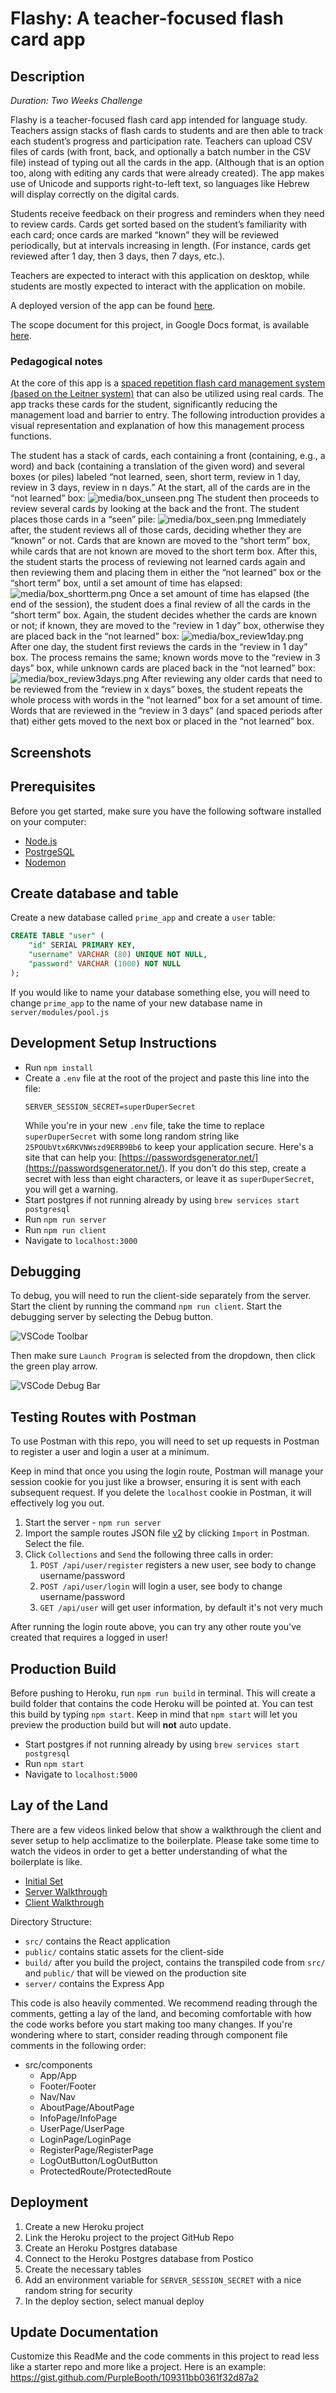 # Flashy: A teacher-focused flash card app

## Description

_Duration: Two Weeks Challenge_

Flashy is a teacher-focused flash card app intended for language study. Teachers assign stacks of flash cards to students and are then able to track each student’s progress and participation rate. Teachers can upload CSV files of cards (with front, back, and optionally a batch number in the CSV file) instead of typing out all the cards in the app. (Although that is an option too, along with editing any cards that were already created). The app makes use of Unicode and supports right-to-left text, so languages like Hebrew will display correctly on the digital cards.

Students receive feedback on their progress and reminders when they need to review cards. Cards get sorted based on the student’s familiarity with each card; once cards are marked “known” they will be reviewed periodically, but at intervals increasing in length. (For instance, cards get reviewed after 1 day, then 3 days, then 7 days, etc.).

Teachers are expected to interact with this application on desktop, while students are mostly expected to interact with the application on mobile.

A deployed version of the app can be found [here](https://shrouded-bayou-74485.herokuapp.com/).

The scope document for this project, in Google Docs format, is available [here](https://docs.google.com/document/d/1qhgVAW9iBsIN5H6W28pClkwe0-kvPkaiO67Ugk0Gow4/edit?usp=sharing).

### Pedagogical notes

At the core of this app is a [spaced repetition flash card management system (based on the Leitner system)](https://en.wikipedia.org/wiki/Flashcard#Spaced_repetition) that can also be utilized using real cards. The app tracks these cards for the student, significantly reducing the management load and barrier to entry. The following introduction provides a visual representation and explanation of how this management process functions.

The student has a stack of cards, each containing a front (containing, e.g., a word) and back (containing a translation of the given word) and several boxes (or piles) labeled “not learned, seen, short term, review in 1 day, review in 3 days, review in n days.” At the start, all of the cards are in the “not learned” box:
![media/box_unseen.png](media/box_unseen.png)
The student then proceeds to review several cards by looking at the back and the front. The student places those cards in a “seen” pile:
![media/box_seen.png](media/box_seen.png)
Immediately after, the student reviews all of those cards, deciding whether they are “known” or not. Cards that are known are moved to the “short term” box, while cards that are not known are moved to the short term box. After this, the student starts the process of reviewing not learned cards again and then reviewing them and placing them in either the “not learned” box or the “short term” box, until a set amount of time has elapsed:
![media/box_shortterm.png](media/box_shortterm.png)
Once a set amount of time has elapsed (the end of the session), the student does a final review of all the cards in the “short term” box. Again, the student decides whether the cards are known or not; if known, they are moved to the “review in 1 day” box, otherwise they are placed back in the “not learned” box:
![media/box_review1day.png](media/box_review1day.png)
After one day, the student first reviews the cards in the “review in 1 day” box. The process remains the same; known words move to the “review in 3 days” box, while unknown cards are placed back in the “not learned” box:
![media/box_review3days.png](media/box_review3days.png)
After reviewing any older cards that need to be reviewed from the “review in x days” boxes, the student repeats the whole process with words in the “not learned” box for a set amount of time. Words that are reviewed in the “review in 3 days” (and spaced periods after that) either gets moved to the next box or placed in the “not learned” box.

## Screenshots

## Prerequisites

Before you get started, make sure you have the following software installed on your computer:

- [Node.js](https://nodejs.org/en/)
- [PostrgeSQL](https://www.postgresql.org/)
- [Nodemon](https://nodemon.io/)

## Create database and table

Create a new database called `prime_app` and create a `user` table:

```SQL
CREATE TABLE "user" (
    "id" SERIAL PRIMARY KEY,
    "username" VARCHAR (80) UNIQUE NOT NULL,
    "password" VARCHAR (1000) NOT NULL
);
```

If you would like to name your database something else, you will need to change `prime_app` to the name of your new database name in `server/modules/pool.js`

## Development Setup Instructions

- Run `npm install`
- Create a `.env` file at the root of the project and paste this line into the file:
  ```
  SERVER_SESSION_SECRET=superDuperSecret
  ```
  While you're in your new `.env` file, take the time to replace `superDuperSecret` with some long random string like `25POUbVtx6RKVNWszd9ERB9Bb6` to keep your application secure. Here's a site that can help you: [https://passwordsgenerator.net/](https://passwordsgenerator.net/). If you don't do this step, create a secret with less than eight characters, or leave it as `superDuperSecret`, you will get a warning.
- Start postgres if not running already by using `brew services start postgresql`
- Run `npm run server`
- Run `npm run client`
- Navigate to `localhost:3000`

## Debugging

To debug, you will need to run the client-side separately from the server. Start the client by running the command `npm run client`. Start the debugging server by selecting the Debug button.

![VSCode Toolbar](documentation/images/vscode-toolbar.png)

Then make sure `Launch Program` is selected from the dropdown, then click the green play arrow.

![VSCode Debug Bar](documentation/images/vscode-debug-bar.png)

## Testing Routes with Postman

To use Postman with this repo, you will need to set up requests in Postman to register a user and login a user at a minimum.

Keep in mind that once you using the login route, Postman will manage your session cookie for you just like a browser, ensuring it is sent with each subsequent request. If you delete the `localhost` cookie in Postman, it will effectively log you out.

1. Start the server - `npm run server`
2. Import the sample routes JSON file [v2](./PostmanPrimeSoloRoutesv2.json) by clicking `Import` in Postman. Select the file.
3. Click `Collections` and `Send` the following three calls in order:
   1. `POST /api/user/register` registers a new user, see body to change username/password
   2. `POST /api/user/login` will login a user, see body to change username/password
   3. `GET /api/user` will get user information, by default it's not very much

After running the login route above, you can try any other route you've created that requires a logged in user!

## Production Build

Before pushing to Heroku, run `npm run build` in terminal. This will create a build folder that contains the code Heroku will be pointed at. You can test this build by typing `npm start`. Keep in mind that `npm start` will let you preview the production build but will **not** auto update.

- Start postgres if not running already by using `brew services start postgresql`
- Run `npm start`
- Navigate to `localhost:5000`

## Lay of the Land

There are a few videos linked below that show a walkthrough the client and sever setup to help acclimatize to the boilerplate. Please take some time to watch the videos in order to get a better understanding of what the boilerplate is like.

- [Initial Set](https://vimeo.com/453297271)
- [Server Walkthrough](https://vimeo.com/453297212)
- [Client Walkthrough](https://vimeo.com/453297124)

Directory Structure:

- `src/` contains the React application
- `public/` contains static assets for the client-side
- `build/` after you build the project, contains the transpiled code from `src/` and `public/` that will be viewed on the production site
- `server/` contains the Express App

This code is also heavily commented. We recommend reading through the comments, getting a lay of the land, and becoming comfortable with how the code works before you start making too many changes. If you're wondering where to start, consider reading through component file comments in the following order:

- src/components
  - App/App
  - Footer/Footer
  - Nav/Nav
  - AboutPage/AboutPage
  - InfoPage/InfoPage
  - UserPage/UserPage
  - LoginPage/LoginPage
  - RegisterPage/RegisterPage
  - LogOutButton/LogOutButton
  - ProtectedRoute/ProtectedRoute

## Deployment

1. Create a new Heroku project
1. Link the Heroku project to the project GitHub Repo
1. Create an Heroku Postgres database
1. Connect to the Heroku Postgres database from Postico
1. Create the necessary tables
1. Add an environment variable for `SERVER_SESSION_SECRET` with a nice random string for security
1. In the deploy section, select manual deploy

## Update Documentation

Customize this ReadMe and the code comments in this project to read less like a starter repo and more like a project. Here is an example: https://gist.github.com/PurpleBooth/109311bb0361f32d87a2
